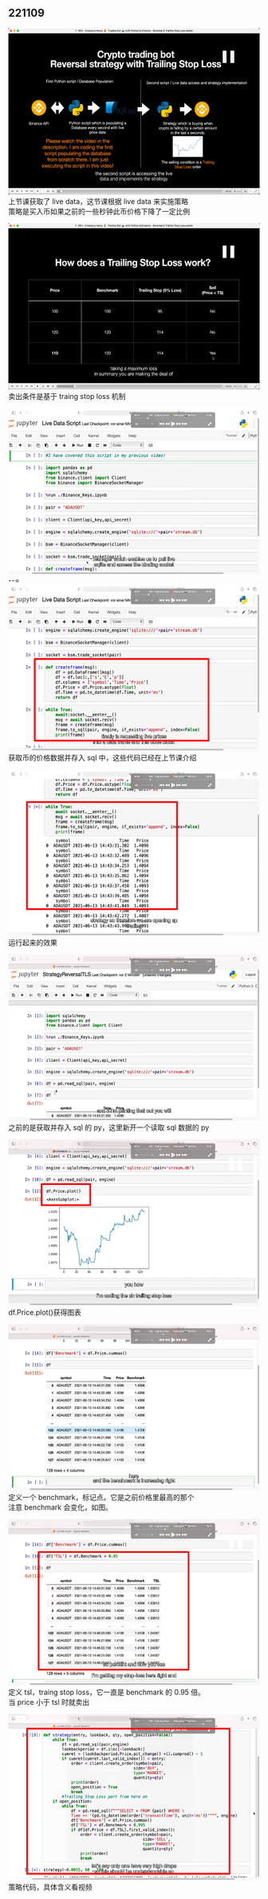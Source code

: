 ## 221109

<img src='./img/2022-11-09-16-45-10.png' height=333px></img>  
上节课获取了 live data，这节课根据 live data 来实施策略  
策略是买入币如果之前的一些秒钟此币价格下降了一定比例

<img src='./img/2022-11-09-16-53-11.png' height=333px></img>
卖出条件是基于 traing stop loss 机制

<img src='./img/2022-11-09-16-55-04.png' height=333px></img>  
--=  
<img src='./img/2022-11-09-16-55-49.png' height=333px></img>  
获取币的价格数据并存入 sql 中，这些代码已经在上节课介绍

<img src='./img/2022-11-09-16-57-23.png' height=333px></img>  
运行起来的效果

<img src='./img/2022-11-09-17-17-15.png' height=333px></img>  
之前的是获取并存入 sql 的 py，这里新开一个读取 sql 数据的 py

<img src='./img/2022-11-09-17-19-10.png' height=333px></img>  
df.Price.plot()获得图表

<img src='./img/2022-11-09-17-21-38.png' height=333px></img>  
定义一个 benchmark，标记点。它是之前价格里最高的那个  
注意 benchmark 会变化，如图。

<img src='./img/2022-11-09-17-22-48.png' height=333px></img>  
定义 tsl，traing stop loss，它一直是 benchmark 的 0.95 倍。  
当 price 小于 tsl 时就卖出

<img src='./img/2022-11-09-17-37-16.png' height=333px></img>  
策略代码，具体含义看视频
